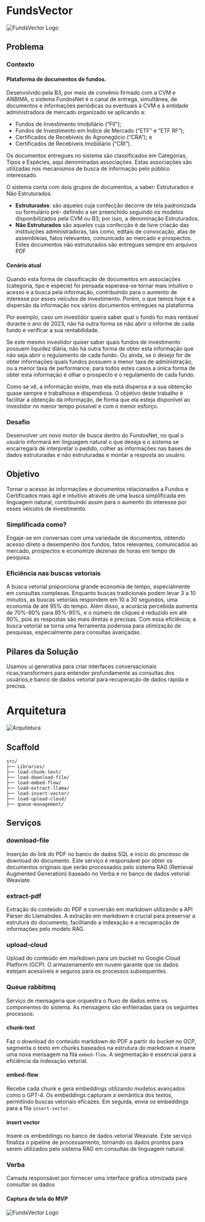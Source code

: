# FundsVector

![FundsVector Logo](./assets/fundsvector.png)

## Problema

### Contexto

#### Plataforma de documentos de fundos.
Desenvolvido pela B3, por meio de convênio firmado com a CVM e ANBIMA, o sistema FundosNet é o
canal de entrega, simultânea, de documentos e informações periódicas ou eventuais à CVM e à entidade
administradora de mercado organizado se aplicando a:
 - Fundos de Investimento Imobiliário (“FII”);
 - Fundos de Investimento em Índice de Mercado (“ETF” e “ETF RF”);
 - Certificados de Recebíveis do Agronegócio (“CRA”); e
 - Certificados de Recebíveis Imobiliário (“CRI”).

Os documentos entregues no sistema são classificados em Categorias, Tipos e Espécies, aqui
denominadas associações. Estas associações são utilizadas nos mecanismos de busca de informação pelo
público interessado.

O sistema conta com dois grupos de documentos, a saber: Estruturados e Não Estruturados.
 - **Estruturados**: são aqueles cuja confecção decorre de tela padronizada ou formulário pré-
definido a ser preenchido seguindo os modelos disponibilizados pela CVM ou B3; por isso, a
denominação Estruturados.
 - **Não Estruturados** são aqueles cuja confecção é de livre criação das instituições
administradoras, tais como, editais de convocação, atas de assembleias, fatos relevantes,
comunicado ao mercado e prospectos. Estes documentos não estruturados são entregues
sempre em arquivos PDF

#### Cenário atual
Quando esta forma de classificação de documentos em associações (categoria, tipo e espécie) foi pensada
esperava-se tornar mais intuitivo o acesso e a busca pela informação, contribuindo para o aumento de
interesse por esses veículos de investimento. Porém, o que temos hoje é a dispersão da informação nos
vários documentos entregues na plataforma.

Por exemplo, caso um investidor queira saber qual o fundo foi
mais rentável durante o ano de 2023, não há outra forma se não abrir o informe de cada fundo e verificar a sua rentabilidade.

Se este mesmo investidor quiser saber quais fundos de investimento possuem liquidez
diária, não há outra forma de obter esta informação que não seja abrir o regulamento de cada fundo. Ou
ainda, se o desejo for de obter informações quais fundos possuem a menor taxa de administração, ou a
menor taxa de performance; para todos estes casos a única forma de obter esta informação é olhar o
prospecto e o regulamento de cada fundo.

Como se vê, a informação existe, mas ela está dispersa e a sua obtenção quase sempre é trabalhosa e
dispendiosa. O objetivo deste trabalho é facilitar a obtenção da informação, de forma que ela esteja
disponível ao investidor no menor tempo possível e com o menor esforço.

### Desafio
Desenvolver um novo motor de busca dentro do FundosNet, no qual o usuário informará em linguagem
natural o que deseja e o sistema se encarregará de interpretar o pedido, colher as informações nas bases
de dados estruturadas e não estruturadas e montar a resposta ao usuário.

## Objetivo
Tornar o acesso às informações e documentos relacionados a Fundos e Certificados mais ágil e intuitivo através de uma busca simplificada em linguagem natural, contribuindo assim para o aumento do interesse por esses veículos de investimento.

### Simplificada como?
Engaje-se em conversas com uma variedade de documentos, obtendo acesso direto a desempenho dos fundos, fatos relevantes, comunicados ao mercado, prospectos e economize dezenas de horas em tempo de pesquisa.

### Eficiência nas buscas vetoriais
A busca vetorial proporciona grande economia de tempo, especialmente em consultas complexas. Enquanto buscas tradicionais podem levar 3 a 10 minutos, as buscas vetoriais respondem em 10 a 30 segundos, uma economia de até 95% do tempo. Além disso, a acurácia percebida aumenta de 70%-80% para 85%-95%, e o número de cliques é reduzido em até 90%, pois as respostas são mais diretas e precisas. Com essa eficiência, a busca vetorial se torna uma ferramenta poderosa para otimização de pesquisas, especialmente para consultas avançadas.

## Pilares da Solução
Usamos ui generativa para criar interfaces conversacionais ricas,transformers para entender profundamente as consultas dos usuários,e banco de dados vetorial para recuperação de dados rápida e precisa.

# Arquitetura 

![Arquitetura](./assets/FundosVectorLite.png)

## Scaffold

```
src/
├── Libraries/
├── load-chunk-text/
├── load-download-file/
├── load-embed-flow/
├── load-extract-llama/
├── load-insert-vector/
├── load-upload-cloud/
├── queue-management/
```

## Serviços

### download-file

Inserção do link do PDF no banco de dados SQL e início do processo de download do documento. Este serviço é responsável por obter os documentos originais que serão processados pelo sistema RAG (Retrieval Augmented Generation) baseado no Verba e no banco de dados vetorial Weaviate.

### extract-pdf

Extração do conteúdo do PDF e conversão em markdown utilizando a API Parser do LlamaIndex. A extração em markdown é crucial para preservar a estrutura do documento, facilitando a indexação e a recuperação de informações pelo modelo RAG.


### upload-cloud

Upload do conteúdo em markdown para um bucket no Google Cloud Platform (GCP). O armazenamento em nuvem garante que os dados estejam acessíveis e seguros para os processos subsequentes.

### Queue rabbitmq

Serviço de mensageria que orquestra o fluxo de dados entre os componentes do sistema. As mensagens são enfileiradas para os seguintes processos:


#### chunk-text

Faz o download do conteúdo markdown do PDF a partir do bucket no GCP, segmenta o texto em chunks baseados na estrutura do markdown e insere uma nova mensagem na fila `embed-flow`. A segmentação é essencial para a eficiência da indexação vetorial.

#### embed-flow

Recebe cada chunk e gera embeddings utilizando modelos avançados como o GPT-4. Os embeddings capturam a semântica dos textos, permitindo buscas vetoriais eficazes. Em seguida, envia os embeddings para a fila `insert-vector`.

#### insert vector
Insere os embeddings no banco de dados vetorial Weaviate. Este serviço finaliza o pipeline de processamento, tornando os dados prontos para serem utilizados pelo sistema RAG em consultas de linguagem natural.

### Verba
Camada responsável por fornecer uma interface gráfica otimizada para consultar os dados 

#### Captura de tela do MVP
![FundsVector Logo](./assets/MVP.png)
